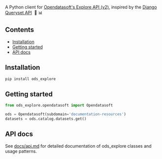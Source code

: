 A Python client for [Opendatasoft's Explore API (v2)](https://help.opendatasoft.com/apis/ods-explore-v2/), inspired by the [Django Queryset API](https://docs.djangoproject.com/en/latest/ref/models/querysets/) &nbsp;🐍 📊

<!-- omit in toc -->
## Contents
- [Installation](#installation)
- [Getting started](#getting-started)
- [API docs](#api-docs)

## Installation
```py
pip install ods_explore
```

## Getting started
```py
from ods_explore.opendatasoft import Opendatasoft

ods = Opendatasoft(subdomain='documentation-resources')
datasets = ods.catalog.datasets.get()
```

## API docs
See [docs/api.md](/docs/api.md) for detailed documentation of ods_explore classes and usage patterns.
